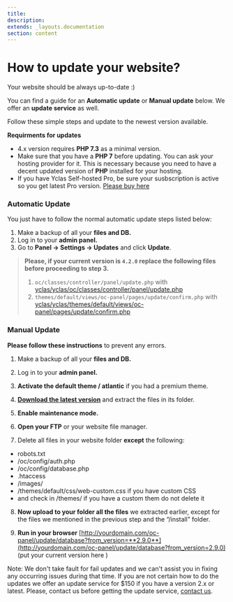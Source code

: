 ```yaml
---
title:
description:
extends: _layouts.documentation
section: content
---
```


# How to update your website?

Your website should be always up-to-date :)

You can find a guide for an **Automatic update** or **Manual update** below. We offer an **update service** as well.

Follow these simple steps and update to the newest version available.

**Requirments for updates**



 - 4.x version requires **PHP 7.3** as a minimal version.
 - Make sure that you have a **PHP 7** before updating. You can ask your hosting provider for it. This is necessary because you need to have a decent updated version of **PHP** installed for your hosting.
 - If you have Yclas Self-hosted Pro, be sure your susbscription is active so you get latest Pro version. [Please buy here](https://yclas.com/self-hosted.html)




### Automatic Update

You just have to follow the normal automatic update steps listed below:

1. Make a backup  of all your **files and DB.**
2. Log in  to your **admin panel.**
3. Go to  **Panel -> Settings -> Updates** and click **Update**.

> **Please, if your current version is `4.2.0` replace the following files before proceeding to step 3.**
> 1. `oc/classes/controller/panel/update.php` with [yclas/yclas/oc/classes/controller/panel/update.php](https://raw.githubusercontent.com/yclas/yclas/69d2d91b4ac93d26b0b1225053610d0117a9d7a4/oc/classes/controller/panel/update.php)
> 2. `themes/default/views/oc-panel/pages/update/confirm.php` with [yclas/yclas/themes/default/views/oc-panel/pages/update/confirm.php](https://raw.githubusercontent.com/yclas/yclas/c00bb1d929b69fb47f5725455752157dfd4785a5/themes/default/views/oc-panel/pages/update/confirm.php)

### Manual Update

**Please follow these instructions**  to prevent any errors.

1.  Make a backup  of all your **files and DB.**

2.  Log in  to your **admin panel.**

3.  **Activate the default theme / atlantic**  if you had a premium theme.

4.  **[Download the latest version](https://yclas.com/selfhosted/latest)**  and extract the files in its folder.

5.  **Enable maintenance mode.**

6.  **Open your FTP**  or your website file manager.

7. Delete all files in your website folder  **except**  the following:

-   robots.txt
-   /oc/config/auth.php
-   /oc/config/database.php
-   .htaccess
-   /images/
-   /themes/default/css/web-custom.css if you have custom CSS
-   and check in /themes/ if you have a custom them do not delete it

8.  **Now upload to your folder all the files**  we extracted earlier, except for the files we mentioned in the previous step and the “/install” folder.

9.  **Run in your browser** [http://yourdomain.com/oc-panel/update/database?from_version=**2.9.0**](http://yourdomain.com/oc-panel/update/database?from_version=2.9.0) (put your current version here )

Note: We don't take fault for fail updates and we can't assist you in fixing any occurring issues during that time. If you are not certain how to do the updates we offer an update service for $150 if you have a version 2.x or latest. Please, contact us before getting the update service, [contact us](https://yclas.com/contact/).
